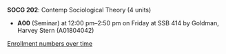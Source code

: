 **SOCG 202**: Contemp Sociological Theory (4 units)

- **A00** (Seminar) at 12:00 pm–2:50 pm on Friday at SSB 414 by Goldman, Harvey Stern (A01804042)

[Enrollment numbers over time](./SOCG202.tsv)
